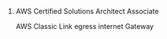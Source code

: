 1. AWS Certified Solutions Architect Associate 
    
    AWS Classic Link
    egress internet Gateway
    
